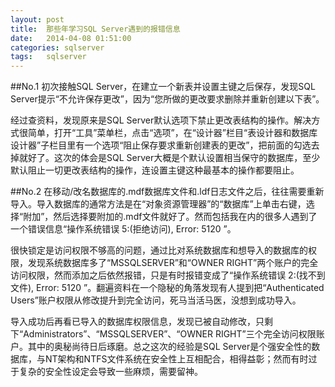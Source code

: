 ```yaml
---
layout: post
title:  那些年学习SQL Server遇到的报错信息
date:   2014-04-08 01:51:00
categories: sqlserver
tags:   sqlserver
---
```

##No.1
初次接触SQL Server，在建立一个新表并设置主键之后保存，发现SQL Server提示“不允许保存更改”，因为“您所做的更改要求删除并重新创建以下表”。

经过查资料，发现原来是SQL Server默认选项下禁止更改表结构的操作。解决方式很简单，打开“工具”菜单栏，点击“选项”，在“设计器”栏目“表设计器和数据库设计器”子栏目里有一个选项“阻止保存要求重新创建表的更改”，把前面的勾选去掉就好了。这次的体会是SQL Server大概是个默认设置相当保守的数据库，至少默认阻止一切更改表结构的操作，连设置主键这种最基本的操作都要阻止。

##No.2
在移动/改名数据库的.mdf数据库文件和.ldf日志文件之后，往往需要重新导入。导入数据库的通常方法是在“对象资源管理器”的“数据库”上单击右键，选择“附加”，然后选择要附加的.mdf文件就好了。然而包括我在内的很多人遇到了一个错误信息“操作系统错误 5:(拒绝访问), Error: 5120 ”。

很快锁定是访问权限不够高的问题，通过比对系统数据库和想导入的数据库的权限，发现系统数据库多了“MSSQLSERVER”和“OWNER RIGHT”两个账户的完全访问权限，然而添加之后依然报错，只是有时报错变成了“操作系统错误 2:(找不到文件), Error: 5120 ”。翻遍资料在一个隐秘的角落发现有人提到把“Authenticated Users”账户权限从修改提升到完全访问，死马当活马医，没想到成功导入。

导入成功后再看已导入的数据库权限信息，发现已被自动修改，只剩下“Administrators”、“MSSQLSERVER”、“OWNER RIGHT”三个完全访问权限账户。其中的奥秘尚待日后琢磨。总之这次的经验是SQL Server是个强安全性的数据库，与NT架构和NTFS文件系统在安全性上互相配合，相得益彰；然而有时过于复杂的安全性设定会导致一些麻烦，需要留神。
